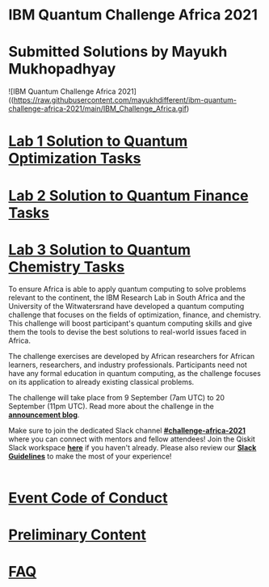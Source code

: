 # IBM Quantum Challenge Africa 2021

# Submitted Solutions by Mayukh Mukhopadhyay

![IBM Quantum Challenge Africa 2021]((https://raw.githubusercontent.com/mayukhdifferent/ibm-quantum-challenge-africa-2021/main/IBM_Challenge_Africa.gif)

# [Lab 1 Solution to Quantum Optimization Tasks](https://github.com/mayukhdifferent/ibm-quantum-challenge-africa-2021/blob/main/content/lab1/lab1_Submitted_Solution.ipynb)
# [Lab 2 Solution to Quantum Finance Tasks](https://github.com/mayukhdifferent/ibm-quantum-challenge-africa-2021/blob/main/content/lab2/lab2_Submitted_Solution.ipynb)
# [Lab 3 Solution to Quantum Chemistry Tasks](https://github.com/mayukhdifferent/ibm-quantum-challenge-africa-2021/blob/main/content/lab3/lab3_Submitted_Solution.ipynb)

To ensure Africa is able to apply quantum computing to solve problems relevant to the continent, the IBM Research Lab in South Africa and the University of the Witwatersrand have developed a quantum computing challenge that focuses on the fields of optimization, finance, and chemistry. This challenge will boost participant's quantum computing skills and give them the tools to devise the best solutions to real-world issues faced in Africa.

The challenge exercises are developed by African researchers for African learners, researchers, and industry professionals. Participants need not have any formal education in quantum computing, as the challenge focuses on its application to already existing classical problems.

The challenge will take place from 9 September (7am UTC) to 20 September (11pm UTC). Read more about the challenge in the **[announcement blog](https://medium.com/qiskit/ibm-quantum-challenge-africa-how-african-researchers-are-building-a-quantum-community-from-the-5e524f623a99)**.

Make sure to join the dedicated Slack channel **[#challenge-africa-2021](https://ibm.co/Africa_Slack)** where you can connect with mentors and fellow attendees!   Join the Qiskit Slack workspace **[here](https://ibm.co/joinqiskitslack)** if you haven't already. Please also review our **[Slack Guidelines](https://github.com/qiskit-community/ibm-quantum-challenge-africa-2021/blob/main/slack-details-and-guidelines.md)** to make the most of your experience!
<br><br>
# [Event Code of Conduct](https://github.com/qiskit-community/ibm-quantum-challenge-africa-2021/blob/main/code%20of%20conduct-for-participants.md)

# [Preliminary Content](https://github.com/qiskit-community/ibm-quantum-challenge-africa-2021/blob/main/preliminary_content.md)

# [FAQ](https://github.com/qiskit-community/ibm-quantum-challenge-africa-2021/blob/main/faq.md)
